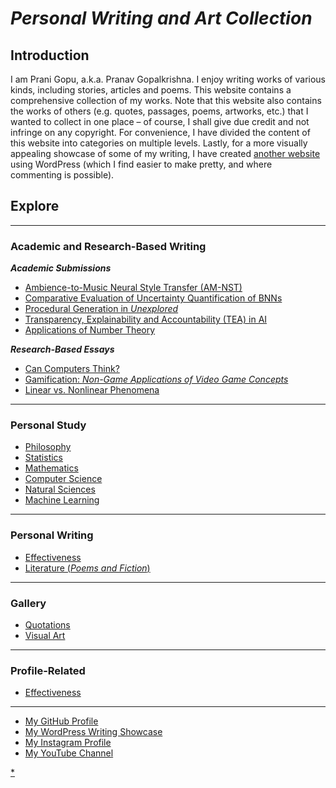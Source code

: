 # _Personal Writing and Art Collection_
## Introduction
I am Prani Gopu, a.k.a. Pranav Gopalkrishna. I enjoy writing works of various kinds, including stories, articles and poems. This website contains a comprehensive collection of my works. Note that this website also contains the works of others (e.g. quotes, passages, poems, artworks, etc.) that I wanted to collect in one place – of course, I shall give due credit and not infringe on any copyright. For convenience, I have divided the content of this website into categories on multiple levels. Lastly, for a more visually appealing showcase of some of my writing, I have created [another website](https://pranigopu.wordpress.com/) using WordPress (which I find easier to make pretty, and where commenting is possible).

## Explore

---

### Academic and Research-Based Writing
**_Academic Submissions_**

- [Ambience-to-Music Neural Style Transfer (AM-NST)](https://app.readytensor.ai/publications/ambiencetomusic-neural-style-transfer-amnst-2CirVDc5nt0b)
- [Comparative Evaluation of Uncertainty Quantification of BNNs](https://pranigopu.github.io/academic-and-research-based-writing/comparative-evaluation-of-uncertainty-quantification-of-bnns.pdf)
- [Procedural Generation in _Unexplored_](https://pranigopu.github.io/academic-and-research-based-writing/procedural-generation-in-unexplored.pdf)
- [Transparency, Explainability and Accountability (TEA) in AI](https://pranigopu.github.io/academic-and-research-based-writing/report-on-transparency-explainability-and-accountability-in-ai.pdf)
- [Applications of Number Theory](https://pranigopu.github.io/academic-and-research-based-writing/applications-of-number-theory)

**_Research-Based Essays_**

- [Can Computers Think?](https://pranigopu.github.io/academic-and-research-based-writing/can-computers-think.html)
- [Gamification: _Non-Game Applications of Video Game Concepts_](https://pranigopu.github.io/academic-and-research-based-writing/gamification.html)
-  [Linear vs. Nonlinear Phenomena](https://pranigopu.github.io/academic-and-research-based-writing/linear-vs-nonlinear-phenomena.html)

---

### Personal Study
- [Philosophy](https://pranigopu.github.io/philosophy)
- [Statistics](https://pranigopu.github.io/statistics)
- [Mathematics](https://pranigopu.github.io/mathematics)
- [Computer Science](https://pranigopu.github.io/computer-science)
- [Natural Sciences](https://pranigopu.github.io/natural-sciences)
- [Machine Learning](https://pranigopu.github.io/machine-learning)

---

### Personal Writing
- [Effectiveness](https://pranigopu.github.io/effectiveness)
- [Literature (_Poems and Fiction_)](https://pranigopu.github.io/literature)

---

### Gallery
- [Quotations](https://pranigopu.github.io/quotations.html)
- [Visual Art](https://pranigopu.github.io/visual-art)

---

### Profile-Related
- [Effectiveness](https://pranigopu.github.io/effectiveness)


---

- [My GitHub Profile](https://github.com/pranigopu)
- [My WordPress Writing Showcase](https://pranigopu.wordpress.com)
- [My Instagram Profile](https://www.instagram.com/pranigopu)
- [My YouTube Channel](https://www.youtube.com/channel/UCcDIAVsQ2kmQLy2Dcnyd_ig)

[*](https://pranigopu.github.io/handbook)